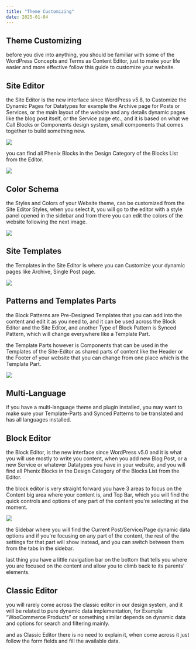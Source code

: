 ```yaml
---
title: "Theme Customizing"
date: 2025-01-04
---
```


## Theme Customizing

before you dive into anything, you should be familiar with some of the WordPress Concepts and Terms as Content Editor, just to make your life easier and more effective follow this guide to customize your website.

## Site Editor

the Site Editor is the new interface since WordPress v5.8, to Customize the Dynamic Pages for Datatypes for example the Archive page for Posts or Services, or the main layout of the website and any details dynamic pages like the blog post itself, or the Service page etc., and it is based on what we Call Blocks or Components design system, small components that comes together to build something new.

![](images/site-editor-png.avif)

you can find all Phenix Blocks in the Design Category of the Blocks List from the Editor.

![](images/blocks-list-editor-png.avif)

## Color Schema

the Styles and Colors of your Website theme, can be customized from the Site Editor Styles, when you select it, you will go to the editor with a style panel opened in the sidebar and from there you can edit the colors of the website following the next image.

![](images/04-style-colors-png.avif)

## Site Templates

the Templates in the Site Editor is where you can Customize your dynamic pages like Archive, Single Post page.

![](images/site-template-png.avif)

## Patterns and Templates Parts

the Block Patterns are Pre-Designed Templates that you can add into the content and edit it as you need to, and it can be used across the Block Editor and the Site Editor, and another Type of Block Pattern is Synced Pattern, which will change everywhere like a Template Part.

the Template Parts however is Components that can be used in the Templates of the Site-Editor as shared parts of content like the Header or the Footer of your website that you can change from one place which is the Template Part.

![](images/patterns-temp-parts-png.avif)

## Multi-Language

if you have a multi-language theme and plugin installed, you may want to make sure your Template-Parts and Synced Patterns to be translated and has all languages installed.

## Block Editor

the Block Editor, is the new interface since WordPress v5.0 and it is what you will use mostly to write you content, when you add new Blog Post, or a new Service or whatever Datatypes you have in your website, and you will find all Phenix Blocks in the Design Category of the Blocks List from the Editor.

the block editor is very straight forward you have 3 areas to focus on the Content big area where your content is, and Top Bar, which you will find the quick controls and options of any part of the content you're selecting at the moment.

![](images/06-block-editing-png.avif)

the Sidebar where you will find the Current Post/Service/Page dynamic data options and if you're focusing on any part of the content, the rest of the settings for that part will show instead, and you can switch between them from the tabs in the sidebar.

last thing you have a little navigation bar on the bottom that tells you where you are focused on the content and allow you to climb back to its parents’ elements.

## Classic Editor

you will rarely come across the classic editor in our design system, and it will be related to pure dynamic data implementation, for Example “WooCommerce Products” or something similar depends on dynamic data and options for search and filtering mainly.

and as Classic Editor there is no need to explain it, when come across it just follow the form fields and fill the available data.

